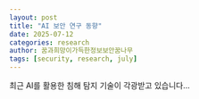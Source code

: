```yaml
---
layout: post
title: "AI 보안 연구 동향"
date: 2025-07-12
categories: research
author: 꿈과희망이가득한정보보안꿈나무
tags: [security, research, july]
---
```


최근 AI를 활용한 침해 탐지 기술이 각광받고 있습니다...
